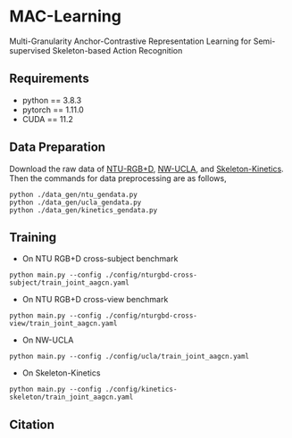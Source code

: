 # MAC-Learning
Multi-Granularity Anchor-Contrastive Representation Learning for Semi-supervised Skeleton-based Action Recognition
## Requirements
- python == 3.8.3
- pytorch == 1.11.0
- CUDA == 11.2
## Data Preparation
Download the raw data of [NTU-RGB+D](https://github.com/shahroudy/NTURGB-D), [NW-UCLA](https://www.dropbox.com/s/10pcm4pksjy6mkq/all_sqe.zip?dl=0), and [Skeleton-Kinetics](https://github.com/yysijie/st-gcn).
Then the commands for data preprocessing are as follows,
```
python ./data_gen/ntu_gendata.py
python ./data_gen/ucla_gendata.py
python ./data_gen/kinetics_gendata.py
```
## Training
- On NTU RGB+D cross-subject benchmark
```
python main.py --config ./config/nturgbd-cross-subject/train_joint_aagcn.yaml
```
- On NTU RGB+D cross-view benchmark
```
python main.py --config ./config/nturgbd-cross-view/train_joint_aagcn.yaml
```
- On NW-UCLA
```
python main.py --config ./config/ucla/train_joint_aagcn.yaml
```
- On Skeleton-Kinetics
```
python main.py --config ./config/kinetics-skeleton/train_joint_aagcn.yaml
```
## Citation
